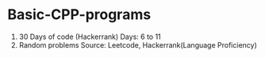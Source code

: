 # Basic-CPP-programs

  1. 30 Days of code (Hackerrank)
        Days: 6 to 11
  2. Random problems
        Source: Leetcode, Hackerrank(Language Proficiency) 
